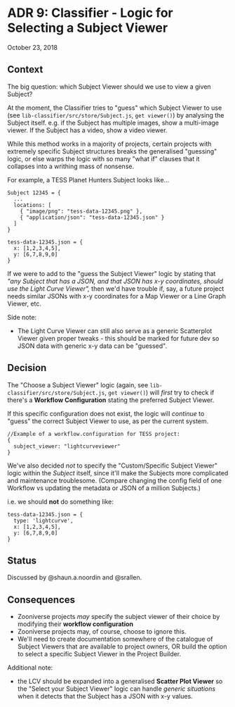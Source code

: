 # ADR 9: Classifier - Logic for Selecting a Subject Viewer

October 23, 2018

## Context

The big question: which Subject Viewer should we use to view a given Subject?

At the moment, the Classifier tries to "guess" which Subject Viewer to use (see
`lib-classifier/src/store/Subject.js`, `get viewer()`) by analysing the Subject
itself. e.g. if the Subject has multiple images, show a multi-image viewer. If
the Subject has a video, show a video viewer.

While this method works in a majority of projects, certain projects with
extremely specific Subject structures breaks the generalised "guessing" logic,
or else warps the logic with so many "what if" clauses that it collapses into a
writhing mass of nonsense.

For example, a TESS Planet Hunters Subject looks like...

```
Subject 12345 = {
  ...
  locations: [
    { "image/png": "tess-data-12345.png" },
    { "application/json": "tess-data-12345.json" }
  ]
}

tess-data-12345.json = {
  x: [1,2,3,4,5],
  y: [6,7,8,9,0]
}
```

If we were to add to the "guess the Subject Viewer" logic by stating that _"any
Subject that has a JSON, and that JSON has x-y coordinates, should use the Light
Curve Viewer",_ then we'd have trouble if, say, a future project needs similar
JSONs with x-y coordinates for a Map Viewer or a Line Graph Viewer, etc.

Side note:
- The Light Curve Viewer can still also serve as a generic Scatterplot Viewer
  given proper tweaks - this should be marked for future dev so JSON data with
  generic x-y data can be "guessed".

## Decision

The "Choose a Subject Viewer" logic (again, see
`lib-classifier/src/store/Subject.js`, `get viewer()`) will _first_ try to check
if there's a **Workflow Configuration** stating the preferred Subject Viewer.

If this specific configuration does not exist, the logic will _continue_ to
"guess" the correct Subject Viewer to use, as per the current system.

```
//Example of a workflow.configuration for TESS project:
{
  subject_viewer: "lightcurveviewer"
}
```

We've also decided _not_ to specify the "Custom/Specific Subject Viewer" logic
within the _Subject_ itself, since it'll make the Subjects more complicated and
maintenance troublesome. (Compare changing the config field of one Workflow vs
updating the metadata or JSON of a million Subjects.)

i.e. we should **not** do something like:
```
tess-data-12345.json = {
  type: 'lightcurve',
  x: [1,2,3,4,5],
  y: [6,7,8,9,0]
}
```

## Status

Discussed by @shaun.a.noordin and @srallen.

## Consequences

- Zooniverse projects _may_ specify the subject viewer of their choice by
  modifying their **workflow configuration**
- Zooniverse projects may, of course, choose to ignore this.
- We'll need to create documentation somewhere of the catalogue of Subject
  Viewers that are available to project owners, OR build the option to select
  a specific Subject Viewer in the Project Builder.

Additional note:
- the LCV should be expanded into a generalised **Scatter Plot Viewer** so the
  "Select your Subject Viewer" logic can handle _generic situations_ when it
  detects that the Subject has a JSON with x-y values.
